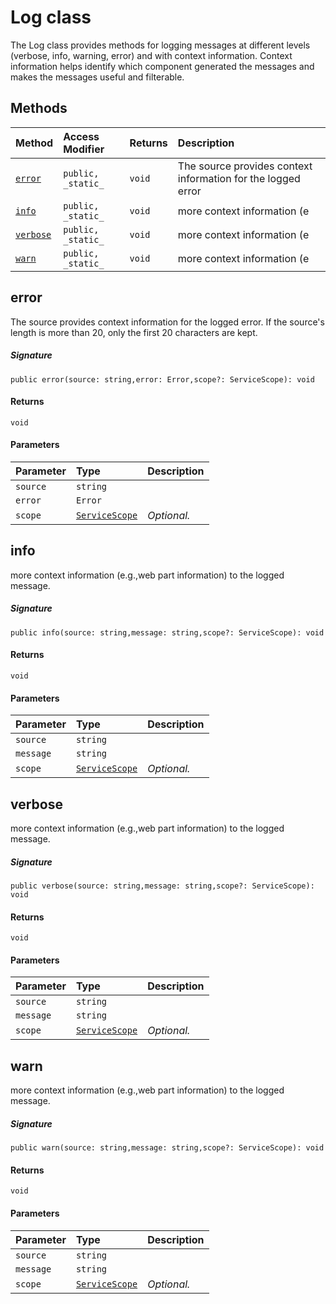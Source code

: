# Log class





The Log class provides methods for logging messages at different levels (verbose, 
info, warning, error) and with context information. Context information helps identify 
which component generated the messages and makes the messages useful and filterable. 







## Methods

| Method	   | Access Modifier | Returns	| Description|
|:-------------|:----|:-------|:-----------|
|[`error`](#error)     | `public, _static_` | `void` | The source provides context information for the logged error |
|[`info`](#info)     | `public, _static_` | `void` | more context information (e |
|[`verbose`](#verbose)     | `public, _static_` | `void` | more context information (e |
|[`warn`](#warn)     | `public, _static_` | `void` | more context information (e |




## error

The source provides context information for the logged error. 
If the source's length is more than 20, only the first 20 characters are kept.

##### Signature
`public error(source: string,error: Error,scope?: ServiceScope): void`

#### Returns
`void`

#### Parameters


| Parameter	   | Type    | Description |
|:-------------|:---------------|:------------|
| `source`    | `string` |  |
| `error`    | `Error` |  |
| `scope`    | [`ServiceScope`](ServiceScope.md) | _Optional._ |


## info

more context information (e.g.,web part information) to the logged message.

##### Signature
`public info(source: string,message: string,scope?: ServiceScope): void`

#### Returns
`void`

#### Parameters


| Parameter	   | Type    | Description |
|:-------------|:---------------|:------------|
| `source`    | `string` |  |
| `message`    | `string` |  |
| `scope`    | [`ServiceScope`](ServiceScope.md) | _Optional._ |


## verbose

more context information (e.g.,web part information) to the logged message.

##### Signature
`public verbose(source: string,message: string,scope?: ServiceScope): void`

#### Returns
`void`

#### Parameters


| Parameter	   | Type    | Description |
|:-------------|:---------------|:------------|
| `source`    | `string` |  |
| `message`    | `string` |  |
| `scope`    | [`ServiceScope`](ServiceScope.md) | _Optional._ |


## warn

more context information (e.g.,web part information) to the logged message.

##### Signature
`public warn(source: string,message: string,scope?: ServiceScope): void`

#### Returns
`void`

#### Parameters


| Parameter	   | Type    | Description |
|:-------------|:---------------|:------------|
| `source`    | `string` |  |
| `message`    | `string` |  |
| `scope`    | [`ServiceScope`](ServiceScope.md) | _Optional._ |

